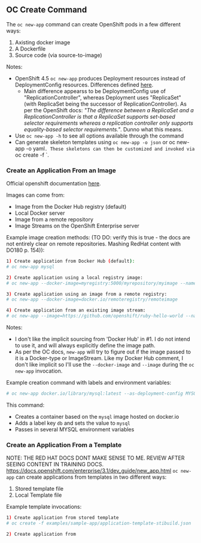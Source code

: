 ## OC Create Command

The `oc new-app` command can create OpenShift pods in a few different ways:
1. Axisting docker image
1. A Dockerfile
1. Source code (via source-to-image)

Notes: 
* OpenShift 4.5 `oc new-app` produces Deployment resources instead of DeploymentConfig resources. Differences defined [here](https://docs.openshift.com/container-platform/4.5/applications/deployments/what-deployments-are.html#what-deployments-are).
    * Main difference appearss to be DeploymentConfig use of "ReplicationController", whereas Deployment uses "ReplicaSet" (with ReplicaSet being the successor of ReplicationController). As per the OpenShift docs: _"The difference between a ReplicaSet and a ReplicationController is that a ReplicaSet supports set-based selector requirements whereas a replication controller only supports equality-based selector requirements."_. Dunno what this means.
* Use `oc new-app -h` to see all options available through the command
* Can generate skeleton templates using `oc new-app -o json` or oc new-app -o yaml`. These skeletons can then be customized and invoked via `oc create -f <FILENAME>`.

### Create an Application From an Image
Official openshift documentation [here](https://docs.openshift.com/enterprise/3.1/dev_guide/new_app.html#specifying-an-image).

Images can come from:
* Image from the Docker Hub registry (default)
* Local Docker server
* Image from a remote repository
* Image Streams on the OpenShift Enterprise server


Example image creation methods: (TO DO: verify this is true - the docs are not entirely clear on remote repositories. Mashing RedHat content with DO180 p. 154)):
```bash
1) Create application from Docker Hub (default):
# oc new-app mysql

2) Create application using a local registry image:
# oc new-app --docker-image=myregistry:5000/myrepository/myimage --name=myapp --as-deployment-config

3) Create application using an image from a remote registry:
# oc new-app --docker-image=docker.io/remoteregistry/remoteimage

4) Create application from an existing image stream:
# oc new-app --image=https://github.com/openshift/ruby-hello-world --name=ruby-hello --as-deployment-config

```
Notes: 
* I don't like the implicit sourcing from 'Docker Hub' in #1. I do not intend to use it, and will always explicitly define the image path.
* As per the OC docs, `new-app` will try to figure out if the image passed to it is a Docker-type or ImageStream. Like my Docker Hub comment, I don't like implicit so I'll use the `--docker-image` and `--image` during the `oc new-app` invocation.

Example creation command with labels and environment variables:
```bash
# oc new-app docker.io/library/mysql:latest --as-deployment-config MYSQL_USER=user MYSQL_PASSWORD=pass MYSQL_DATABSE=testdb -l db=mysql
```
This command:
* Creates a container based on the `mysql` image hosted on docker.io
* Adds a label key `db` and sets the value to `mysql`
* Passes in several MYSQL environment variables


### Create an Application From a Template
NOTE: THE RED HAT DOCS DONT MAKE SENSE TO ME. REVIEW AFTER SEEING CONTENT IN TRAINING DOCS. https://docs.openshift.com/enterprise/3.1/dev_guide/new_app.html
`oc new-app` can create applications from templates in two different ways:
1. Stored template file
1. Local Template file

Example template invocations:
```bash
1) Create application from stored template
# oc create -f examples/sample-app/application-template-stibuild.json

2) Create application from 
```
